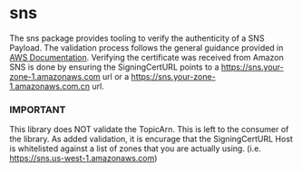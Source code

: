 # sns

The sns package provides tooling to verify the authenticity of a SNS Payload. The validation process follows the general guidance provided in [AWS Documentation](ttps://docs.aws.amazon.com/sns/latest/dg/sns-verify-signature-of-message.html). Verifying the certificate was received from Amazon SNS is done by ensuring the SigningCertURL points to a https://sns.your-zone-1.amazonaws.com url or a https://sns.your-zone-1.amazonaws.com.cn url.

### IMPORTANT

This library does NOT validate the TopicArn. This is left to the consumer of the library. As added validation, it is encurage that the SigningCertURL Host is whitelisted against a list of zones that you are actually using. (i.e. https://sns.us-west-1.amazonaws.com)
